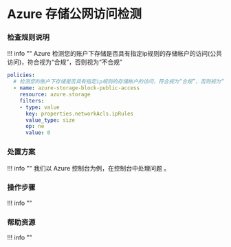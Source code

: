# Azure 存储公网访问检测


### 检查规则说明
!!! info ""
    Azure  检测您的账户下存储是否具有指定ip规则的存储帐户的访问(公共访问)，符合视为“合规”，否则视为“不合规”
    
  ```YAML
  policies:
    # 检测您的账户下存储是否具有指定ip规则的存储帐户的访问，符合视为“合规”，否则视为“不合规”
    - name: azure-storage-block-public-access
      resource: azure.storage
      filters:
      - type: value
        key: properties.networkAcls.ipRules
        value_type: size
        op: ne
        value: 0
  ```

    
### 处置方案
!!! info ""
    我们以 Azure 控制台为例，在控制台中处理问题 。


### 操作步骤
!!! info ""




### 帮助资源
!!! info ""
    